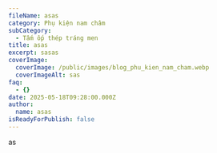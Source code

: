 ```yaml
---
fileName: asas
category: Phụ kiện nam châm
subCategory:
  - Tấm ốp thép tráng men
title: asas
excerpt: sasas
coverImage:
  coverImage: /public/images/blog_phu_kien_nam_cham.webp
  coverImageAlt: sas
faq:
  - {}
date: 2025-05-18T09:28:00.000Z
author:
  name: asas
isReadyForPublish: false
---
```

as